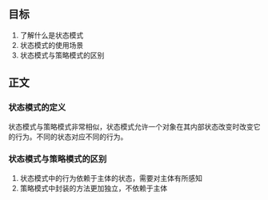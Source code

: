 ## 目标
1. 了解什么是状态模式
2. 状态模式的使用场景
3. 状态模式与策略模式的区别

## 正文
### 状态模式的定义
状态模式与策略模式非常相似，状态模式允许一个对象在其内部状态改变时改变它的行为。不同的状态对应不同的行为。

### 状态模式与策略模式的区别
1. 状态模式中的行为依赖于主体的状态，需要对主体有所感知
2. 策略模式中封装的方法更加独立，不依赖于主体